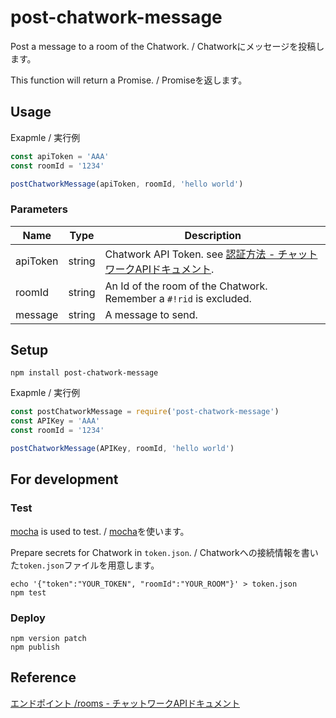 # post-chatwork-message

Post a message to a room of the Chatwork. / Chatworkにメッセージを投稿します。

This function will return a Promise. / Promiseを返します。

## Usage

Exapmle / 実行例

```js
const apiToken = 'AAA'
const roomId = '1234'

postChatworkMessage(apiToken, roomId, 'hello world')
```

### Parameters

Name | Type | Description
--- | --- | ---
apiToken | string | Chatwork API Token. see [認証方法 - チャットワークAPIドキュメント](http://developer.chatwork.com/ja/authenticate.html).
roomId | string | An Id of the room of the Chatwork. Remember a `#!rid` is excluded.
message | string | A message to send.

## Setup

```
npm install post-chatwork-message
```

Exapmle / 実行例

```js
const postChatworkMessage = require('post-chatwork-message')
const APIKey = 'AAA'
const roomId = '1234'

postChatworkMessage(APIKey, roomId, 'hello world')
```

## For development

### Test

[mocha](https://github.com/mochajs/mocha) is used to test. / [mocha](https://github.com/mochajs/mocha)を使います。

Prepare secrets for Chatwork in `token.json`. / Chatworkへの接続情報を書いた`token.json`ファイルを用意します。

```
echo '{"token":"YOUR_TOKEN", "roomId":"YOUR_ROOM"}' > token.json
npm test
```

### Deploy
```
npm version patch
npm publish
```

## Reference
[エンドポイント /rooms - チャットワークAPIドキュメント](http://developer.chatwork.com/ja/endpoint_rooms.html#POST-rooms-room_id-messages)
